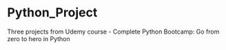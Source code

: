 # Python_Project

Three projects from Udemy course - Complete Python Bootcamp: Go from zero to hero in Python
